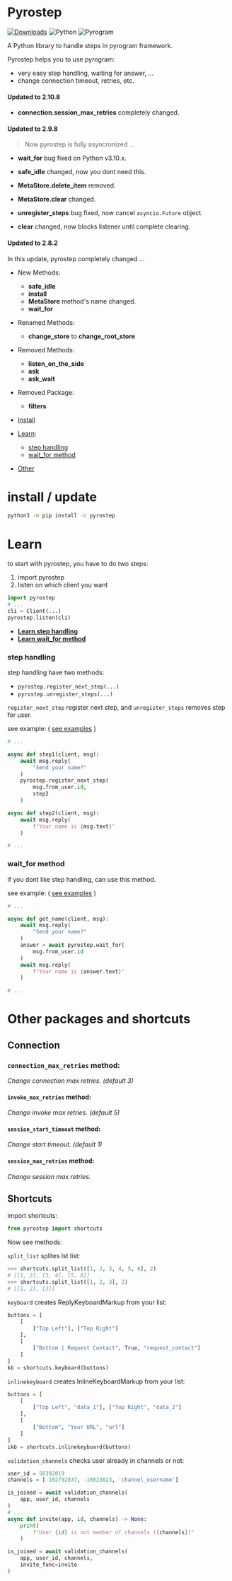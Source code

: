 # Pyrostep

[![Downloads](https://static.pepy.tech/personalized-badge/pyrostep?period=total&units=abbreviation&left_color=red&right_color=grey&left_text=Downloads)](https://pepy.tech/project/pyrostep) ![Python](https://img.shields.io/static/v1?label=Language&message=Python&color=blue&style=flat&logo=python) ![Pyrogram](https://img.shields.io/static/v1?label=Framework&message=Pyrogram&color=red&style=flat)

A Python library to handle steps in pyrogram framework.

Pyrostep helps you to use pyrogram:
- very easy step handling, waiting for answer, ...
- change connection timeout, retries, etc.

#### **Updated to 2.10.8**
- **connection.session_max_retries** completely changed.

#### **Updated to 2.9.8**
> Now pyrostep is fully asyncronized ...

- **wait_for** bug fixed on Python v3.10.x.

- **safe_idle** changed, now you dont need this.

- **MetaStore.delete_item** removed.

- **MetaStore.clear** changed.

- **unregister_steps** bug fixed, now cancel `asyncio.Future` object.

- **clear** changed, now blocks listener until complete clearing.

#### **Updated to 2.8.2**
In this update, pyrostep completely changed ...

- New Methods:
    - **safe_idle**
    - **install**
    - **MetaStore** method's name changed.
    - **wait_for**

- Renamed Methods:
    - **change_store** to **change_root_store**

- Removed Methods:
    - **listen_on_the_side**
    - **ask**
    - **ask_wait**

- Removed Package:
    - **filters**

- [Install](#install--update)
- [Learn](#learn):
    - [step handling](#step-handling)
    - [wait_for method](#wait_for-method)
- [Other](#other-packages-and-shortcuts)

# install / update
```bash
python3 -m pip install -U pyrostep
```

# Learn
to start with pyrostep, you have to do two steps:
1. import pyrostep
2. listen on which client you want

```python
import pyrostep
# ...
cli = Client(...)
pyrostep.listen(cli)
```

- [**Learn step handling**](#step-handling)
- [**Learn wait_for method**](#wait_for-method)

### step handling

step handling have two methods:
- `pyrostep.register_next_step(...)`
- `pyrostep.unregister_steps(...)`

`register_next_step` register next step, and `unregister_steps` removes step for user.

see example: ( [see examples]() )
```python
# ...

async def step1(client, msg):
    await msg.reply(
        "Send your name?"
    )
    pyrostep.register_next_step(
        msg.from_user.id,
        step2
    )

async def step2(client, msg):
    await msg.reply(
        f"Your name is {msg.text}"
    )

# ...
```

### wait_for method

if you dont like step handling, can use this method.

see example: ( [see examples]() )
```python
# ...

async def get_name(client, msg):
    await msg.reply(
        "Send your name?"
    )
    answer = await pyrostep.wait_for(
        msg.from_user.id
    )
    await msg.reply(
        f"Your name is {answer.text}"
    )

# ...
```

# Other packages and shortcuts

## Connection

### `connection_max_retries` method:

*Change connection max retries. (default 3)*

#### `invoke_max_retries` method:

*Change invoke max retries. (default 5)*

#### `session_start_timeout` method:

*Change start timeout. (default 1)*

#### `session_max_retries` method:

*Change session max retries.*

## Shortcuts
import shortcuts:
```python
from pyrostep import shortcuts
```

Now see methods:

`split_list` splites lst list:
```python
>>> shortcuts.split_list([1, 2, 3, 4, 5, 6], 2)
# [[1, 2], [3, 4], [5, 6]]
>>> shortcuts.split_list([1, 2, 3], 2)
# [[1, 2], [3]]
```

`keyboard` creates ReplyKeyboardMarkup from your list:
```python
buttons = [
    [
        ["Top Left"], ["Top Right"]
    ],
    [
        ["Bottom | Request Contact", True, "request_contact"]
    ]
]
kb = shortcuts.keyboard(buttons)
```

`inlinekeyboard` creates InlineKeyboardMarkup from your list:
```python
buttons = [
    [
        ["Top Left", "data_1"], ["Top Right", "data_2"]
    ],
    [
        ["Bottom", "Your URL", "url"]
    ]
]
ikb = shortcuts.inlinekeyboard(buttons)
```

`validation_channels` checks user already in channels or not:
```python
user_id = 56392019
channels = [-102792837, -10823823, 'channel_username']

is_joined = await validation_channels(
    app, user_id, channels
)
# ...
async def invite(app, id, channels) -> None:
    print(
        f"User {id} is not member of channels ({channels})"
    )

is_joined = await validation_channels(
    app, user_id, channels,
    invite_func=invite
)
```
